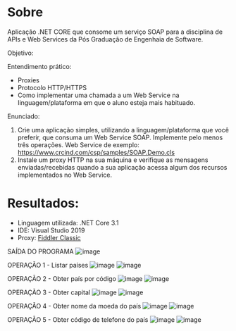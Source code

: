 # Sobre
Aplicação .NET CORE que consome um serviço SOAP para a disciplina de APIs e Web Services da Pós Graduação de Engenhaia de Software.


Objetivo:

Entendimento prático: 
 - Proxies 
 - Protocolo HTTP/HTTPS 
 - Como implementar uma chamada a um Web Service na linguagem/plataforma em que o aluno esteja mais habituado. 

Enunciado:
1. Crie uma aplicação simples, utilizando a linguagem/plataforma que você preferir, que consuma um Web Service SOAP. Implemente pelo menos três operações. Web Service de exemplo: https://www.crcind.com/csp/samples/SOAP.Demo.cls 
 2. Instale um proxy HTTP na sua máquina e verifique as mensagens enviadas/recebidas quando a sua aplicação acessa algum dos recursos implementados no Web Service. 


# Resultados:

- Linguagem utilizada: .NET Core 3.1
- IDE: Visual Studio 2019
- Proxy: [Fiddler Classic](https://www.telerik.com/fiddler/fiddler-classic)

SAÍDA DO PROGRAMA
![image](https://user-images.githubusercontent.com/12875299/199601090-20c4ffc4-dd45-4251-8828-726b1b1b543b.png)

OPERAÇÃO 1 - Listar países
![image](https://user-images.githubusercontent.com/12875299/199601162-be7f8a8f-fa9a-4da2-a2e2-1016623ca905.png)
![image](https://user-images.githubusercontent.com/12875299/199601192-2e687132-8430-4bd9-a116-33a98ef60fd7.png)

OPERAÇÃO 2 - Obter país por código
![image](https://user-images.githubusercontent.com/12875299/199601390-d9d47899-71d4-4032-a6cc-e5272272deca.png)
![image](https://user-images.githubusercontent.com/12875299/199601421-3a34b960-6edc-436a-bdcd-cdf518d941ca.png)

OPERAÇÃO 3 - Obter capital 
![image](https://user-images.githubusercontent.com/12875299/199601501-a2c380fd-1a37-4913-b50a-40375fe1b4de.png)
![image](https://user-images.githubusercontent.com/12875299/199601531-6a8907ba-39dc-47b0-bd21-f9569a441705.png)


OPERAÇÃO 4 - Obter nome da moeda do país
![image](https://user-images.githubusercontent.com/12875299/199601581-f77831d7-4a36-416e-830b-a8a148130768.png)
![image](https://user-images.githubusercontent.com/12875299/199601616-37623cf2-d2ca-49a6-9f57-de37c844a595.png)


OPERAÇÃO 5 - Obter código de telefone do país
![image](https://user-images.githubusercontent.com/12875299/199601650-5474a378-49fd-4deb-a709-ed3d69131b1a.png)
![image](https://user-images.githubusercontent.com/12875299/199601692-452a54f9-2999-4b0e-b64b-33ccf871c978.png)


